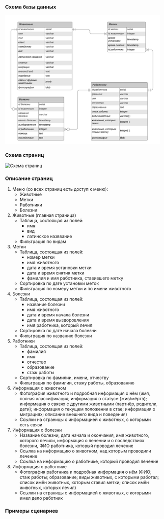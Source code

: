 ### Схема базы данных ###
![Схема базы данных](https://github.com/DariaShel/cmc-WEB-prak/raw/main/images/WEB-DB.png)

### Схема страниц ###
![Схема страниц](https://github.com/DariaShel/cmc-WEB-prak/raw/main/images/WEB_scheme.png)

### Описание страниц ###
1. Меню (со всех страниц есть доступ к меню):
    * Животные
    * Метки
    * Работники
    * Болезни
2. Животные (главная страница)
    * Таблица, состоящая из полей:
        * имя
        * вид
        * латинское назввание
    * Фильтрация по видам
3. Метки
    * Таблица, состоящая из полей:
        * номер метки
        * имя животного
        * дата и время установки метки
        * дата и время снятия метки
        * фамилия и имя работника, ставившего метку
    * Сортировка по дате установки меток
    * Фильтрация по номеру метки и по имени животного
4. Болезни
    * Таблица, состоящая из полей:
        * название болезни
        * имя животного
        * дата и время начала болезни
        * дата и время выздоровления
        * имя работника, который лечил
    * Сортировка по дате начала болезни
    * Фильтрация по названию болезни
5. Работники
    * Таблица, состоящая из полей:
        * фамилия
        * имя
        * отчество
        * образование
        * стаж работы
    * Сортировка по фамилии, имени, отчеству
    * Фильтрация по фамилии, стажу работы, образованию
6. Информация о животном
    * Фотография животного и подробная информация о нём (имя, полная классификация; информация о статусе (жив/мёртв); информация о связях с другими животными (партнёр, родители, дети); информация о текущем положении в стае; информация о миграциях; описание внешнего вида и поведения)
    * Ссылки на страницы с информацией о животных, с которыми есть связи
7. Информация о болезни
    * Название болезни, дата начала и окончания, имя животного, которого лечили, информация о лечении и о последствиях болезни, ФИО работника, который проводил лечение
    * Ссылка на информацию о животном, над которым проводили лечение
    * Ссылка на информацию о работнике, который проводил лечение
8. Информация о работнике
    * Фотография работника и подробная информация о нём (ФИО; стаж работы; образование; виды животных, с которыми работал; список имён животных, которым ставил метки; список имён животных, которых лечил)
    * Ссылки на страницы с информацией о животных, с которыми имел дело работник

### Примеры сценариев ###


